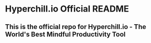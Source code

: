 # Hyperchill.io Official README

## This is the official repo for Hyperchill.io - The World's Best Mindful Productivity Tool
